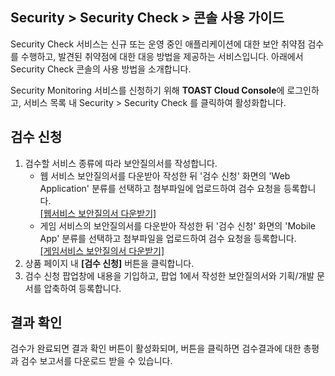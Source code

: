 ## Security > Security Check > 콘솔 사용 가이드

Security Check 서비스는 신규 또는 운영 중인 애플리케이션에 대한 보안 취약점 검수를 수행하고, 발견된 취약점에 대한 대응 방법을 제공하는 서비스입니다. 아래에서 Security Check 콘솔의 사용 방법을 소개합니다.

Security Monitoring 서비스를 신청하기 위해 **TOAST Cloud Console**에 로그인하고, 서비스 목록 내 Security > Security Check 를 클릭하여 활성화합니다.

## 검수 신청

1) 검수할 서비스 종류에 따라 보안질의서를 작성합니다.
    - 웹 서비스 보안질의서를 다운받아 작성한 뒤 '검수 신청' 화면의 'Web Application' 분류를 선택하고 첨부파일에 업로드하여 검수 요청을 등록합니다.<br>[[웹서비스 보안질의서 다운받기]](http://static.toastoven.net/toastcloud/sdk_download/security/web_security_check.xls)
    - 게임 서비스의 보안질의서를 다운받아 작성한 뒤 '검수 신청' 화면의 'Mobile App' 분류를 선택하고 첨부파일을 업로드하여 검수 요청을 등록합니다.<br>[[게임서비스 보안질의서 다운받기]](http://static.toastoven.net/toastcloud/sdk_download/security/game_security_check.xls)
2) 상품 페이지 내 **[검수 신청]** 버튼을 클릭합니다.
3) 검수 신청 팝업창에 내용을 기입하고, 팝업 1에서 작성한 보안질의서와 기획/개발 문서를 압축하여 등록합니다.


## 결과 확인

검수가 완료되면 결과 확인 버튼이 활성화되며, 버튼을 클릭하면 검수결과에 대한 총평과 검수 보고서를 다운로드 받을 수 있습니다.
